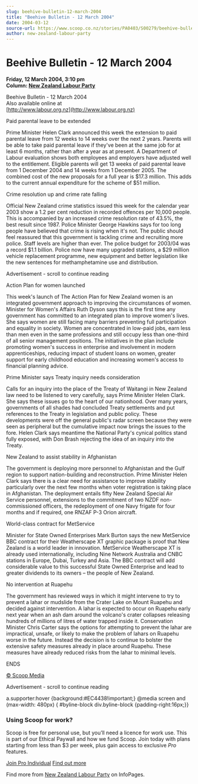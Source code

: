 ```yaml
---
slug: beehive-bulletin-12-march-2004
title: "Beehive Bulletin - 12 March 2004"
date: 2004-03-12
source-url: https://www.scoop.co.nz/stories/PA0403/S00279/beehive-bulletin-12-march-2004.htm
author: new-zealand-labour-party
---
```

Beehive Bulletin - 12 March 2004
================================

**Friday, 12 March 2004, 3:10 pm**  
**Column: [New Zealand Labour Party](https://info.scoop.co.nz/New_Zealand_Labour_Party)**

Beehive Bulletin - 12 March 2004  
Also available online at  
[http://www.labour.org.nz](http://www.labour.org.nz)

Paid parental leave to be extended

Prime Minister Helen Clark announced this week the extension to paid parental leave from 12 weeks to 14 weeks over the next 2 years. Parents will be able to take paid parental leave if they've been at the same job for at least 6 months, rather than after a year as at present. A Department of Labour evaluation shows both employees and employers have adjusted well to the entitlement. Eligible parents will get 13 weeks of paid parental leave from 1 December 2004 and 14 weeks from 1 December 2005. The combined cost of the new proposals for a full year is $17.3 million. This adds to the current annual expenditure for the scheme of $51 million.

Crime resolution up and crime rate falling

Official New Zealand crime statistics issued this week for the calendar year 2003 show a 1.2 per cent reduction in recorded offences per 10,000 people. This is accompanied by an increased crime resolution rate of 43.5%, the best result since 1987. Police Minister George Hawkins says for too long people have believed that crime is rising when it's not. The public should feel reassured that this government is tackling crime and recruiting more police. Staff levels are higher than ever. The police budget for 2003/04 was a record $1.1 billion. Police now have many upgraded stations, a $29 million vehicle replacement programme, new equipment and better legislation like the new sentences for methamphetamine use and distribution.

Advertisement - scroll to continue reading





Action Plan for women launched

This week's launch of The Action Plan for New Zealand women is an integrated government approach to improving the circumstances of women. Minister for Women's Affairs Ruth Dyson says this is the first time any government has committed to an integrated plan to improve women's lives. She says women are still facing many barriers preventing full participation and equality in society. Women are concentrated in low-paid jobs, earn less than men even in the same professions and still occupy less than one-third of all senior management positions. The initiatives in the plan include promoting women's success in enterprise and involvement in modern apprenticeships, reducing impact of student loans on women, greater support for early childhood education and increasing women's access to financial planning advice.

Prime Minister says Treaty inquiry needs consideration

Calls for an inquiry into the place of the Treaty of Waitangi in New Zealand law need to be listened to very carefully, says Prime Minister Helen Clark. She says these issues go to the heart of our nationhood. Over many years, governments of all shades had concluded Treaty settlements and put references to the Treaty in legislation and public policy. These developments were off the general public's radar screen because they were seen as peripheral but the cumulative impact now brings the issues to the fore. Helen Clark says meantime the National Party's cynical politics stand fully exposed, with Don Brash rejecting the idea of an inquiry into the Treaty.

New Zealand to assist stability in Afghanistan

The government is deploying more personnel to Afghanistan and the Gulf region to support nation-building and reconstruction. Prime Minister Helen Clark says there is a clear need for assistance to improve stability particularly over the next few months when voter registration is taking place in Afghanistan. The deployment entails fifty New Zealand Special Air Service personnel, extensions to the commitment of two NZDF non- commissioned officers, the redeployment of one Navy frigate for four months and if required, one RNZAF P-3 Orion aircraft.

World-class contract for MetService

Minister for State Owned Enterprises Mark Burton says the new MetService BBC contract for their Weatherscape XT graphic package is proof that New Zealand is a world leader in innovation. MetService Weatherscape XT is already used internationally, including Nine Network Australia and CNBC stations in Europe, Dubai, Turkey and Asia. The BBC contract will add considerable value to this successful State Owned Enterprise and lead to greater dividends to its owners – the people of New Zealand.

No intervention at Ruapehu

The government has reviewed ways in which it might intervene to try to prevent a lahar or mudslide from the Crater Lake on Mount Ruapehu and decided against intervention. A lahar is expected to occur on Ruapehu early next year when an ash dam around the volcano's crater collapses releasing hundreds of millions of litres of water trapped inside it. Conservation Minister Chris Carter says the options for attempting to prevent the lahar are impractical, unsafe, or likely to make the problem of lahars on Ruapehu worse in the future. Instead the decision is to continue to bolster the extensive safety measures already in place around Ruapehu. These measures have already reduced risks from the lahar to minimal levels.

ENDS

[© Scoop Media](http://www.scoop.co.nz/about/terms.html)  

Advertisement - scroll to continue reading



a.supporter:hover {background:#EC4438!important;} @media screen and (max-width: 480px) { #byline-block div.byline-block {padding-right:16px;}}

### Using Scoop for work?

Scoop is free for personal use, but you’ll need a licence for work use. This is part of our Ethical Paywall and how we fund Scoop. Join today with plans starting from less than $3 per week, plus gain access to exclusive _Pro_ features.  
  
[Join Pro Individual](https://pro.scoop.co.nz/Individual/?from=ProIn24) [Find out more](https://pro.scoop.co.nz/using-scoop-for-work/?from=ProIn24)

Find more from [New Zealand Labour Party](https://info.scoop.co.nz/New_Zealand_Labour_Party) on InfoPages.